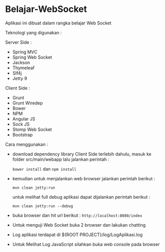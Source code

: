# Belajar-WebSocket

Aplikasi ini dibuat dalam rangka belajar Web Socket

Teknologi yang digunakan :

Server Side :
* Spring MVC
* Spring Web Socket
* Jackson
* Thymeleaf
* Slf4j
* Jetty 9

Client Side :
* Grunt
* Grunt Wiredep
* Bower
* NPM
* Angular JS
* Sock JS
* Stomp Web Socket
* Bootstrap

Cara menggunakan :
* download dependency library Client Side terlebih dahulu, masuk ke folder src/main/webapp
  lalu jalankan perintah :

  `bower install` dan `npm install`

* kemudian untuk menjalankan web browser jalankan perintah berikut :

  `mvn clean jetty:run`

  untuk melihat full debug aplikasi dapat dijalankan perintah berikut :

  `mvn clean jetty:run --debug`

* buka browser dan hit url berikut : `http://localhost:8080/index`
* Untuk menguji Web Socket buka 2 browser dan lakukan chatting
* Log aplikasi terdapat di ${ROOT PROJECT}/log/LogAplikasi.log
* Untuk Melihat Log JavaScript silahkan buka web console pada browser
